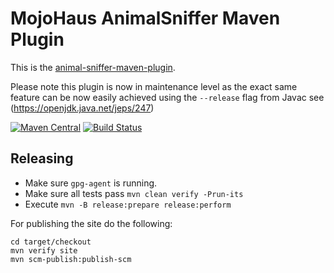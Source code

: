 # MojoHaus AnimalSniffer Maven Plugin

This is the [animal-sniffer-maven-plugin](https://www.mojohaus.org/animal-sniffer/animal-sniffer-maven-plugin/).

Please note this plugin is now in maintenance level as the exact same feature can be now easily achieved using the `--release`
flag from Javac see (https://openjdk.java.net/jeps/247)

[![Maven Central](https://img.shields.io/maven-central/v/org.codehaus.mojo/animal-sniffer-maven-plugin.svg?label=Maven%20Central)](https://search.maven.org/artifact/org.codehaus.mojo/animal-sniffer-maven-plugin)
[![Build Status](https://github.com/mojohaus/animal-sniffer/actions/workflows/maven.yml/badge.svg)](https://github.com/mojohaus/animal-sniffer/actions/workflows/maven.yml)

## Releasing

* Make sure `gpg-agent` is running.
* Make sure all tests pass `mvn clean verify -Prun-its`
* Execute `mvn -B release:prepare release:perform`

For publishing the site do the following:

```
cd target/checkout
mvn verify site 
mvn scm-publish:publish-scm
```


